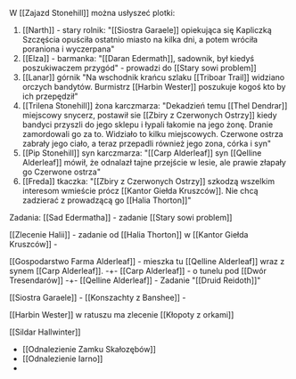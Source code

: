 
W [[Zajazd Stonehill]] można usłyszeć plotki:
1. [[Narth]] - stary rolnik: "[[Siostra Garaele]] opiekująca się Kapliczką Szczęścia opuściła ostatnio miasto na kilka dni, a potem wróciła poraniona i wyczerpana"
2. [[Elza]] - barmanka: "[[Daran Edermath]], sadownik, był kiedyś poszukiwaczem przygód" - prowadzi do [[Stary sowi problem]]
3. [[Lanar]] górnik "Na wschodnik krańcu szlaku [[Triboar Trail]] widziano orczych bandytów. Burmistrz [[Harbin Wester]] poszukuje kogoś kto by ich przepędził"
4. [[Trilena Stonehill]] żona karczmarza: "Dekadzień temu [[Thel Dendrar]] miejscowy snycerz, postawił sie [[Zbiry z Czerwonych Ostrzy]] kiedy bandyci przyszli do jego sklepu i łypali łakomie na jego żonę. Dranie zamordowali go za to. Widziało to kilku miejscowych. Czerwone ostrza zabrały jego ciało, a teraz przepadli również jego zona, córka i syn"
5. [[Pip Stonehill]] syn karczmarza: "[[Carp Alderleaf]] syn [[Qelline Alderleaf]] mówił, że odnalazł tajne przejście w lesie, ale prawie złapały go Czerwone ostrza"
6. [[Freda]] tkaczka: "[[Zbiry z Czerwonych Ostrzy]] szkodzą wszelkim interesom wmieście prócz [[Kantor Giełda Kruszców]]. Nie chcą zadzierać z prowadzącą go [[Halia Thorton]]"

Zadania:
[[Sad Edermatha]] - zadanie [[Stary sowi problem]] 

[[Zlecenie Halii]] - zadanie od [[Halia Thorton]] w [[Kantor Giełda Kruszców]] -

[[Gospodarstwo Farma Alderleaf]] - mieszka tu [[Qelline Alderleaf]] wraz z synem [[Carp Alderleaf]].
-+- [[Carp Alderleaf]] - o tunelu pod [[Dwór Tresendarów]]
-+- [[Qelline Alderleaf]] - Zadanie "[[Druid Reidoth]]" 

[[Siostra Garaele]] - [[Konszachty z Banshee]] - 


[[Harbin Wester]] w ratuszu ma zlecenie [[Kłopoty z orkami]]

[[Sildar Hallwinter]] 
- [[Odnalezienie Zamku Skałozębów]] 
- [[Odnalezienie Iarno]]
- 

